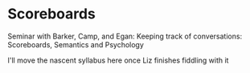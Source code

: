 # Scoreboards
Seminar with Barker, Camp, and Egan: Keeping track of conversations: Scoreboards, Semantics and Psychology

I'll move the nascent syllabus here once Liz finishes fiddling with it
